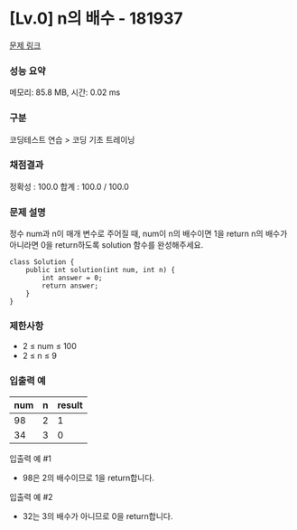 # [Lv.0] n의 배수 - 181937

[문제 링크](https://school.programmers.co.kr/learn/courses/30/lessons/181937)

### 성능 요약

메모리: 85.8 MB, 시간: 0.02 ms

### 구분

코딩테스트 연습 > 코딩 기초 트레이닝

### 채점결과

정확성 : 100.0
합계 : 100.0 / 100.0

### 문제 설명

정수 num과 n이 매개 변수로 주어질 때, num이 n의 배수이면 1을 return n의 배수가 아니라면 0을 return하도록 solution 함수를 완성해주세요.
```
class Solution {
    public int solution(int num, int n) {
        int answer = 0;
        return answer;
    }
}
```

### 제한사항

- 2 ≤ num ≤ 100
- 2 ≤ n ≤ 9

### 입출력 예 

|num|n|result|
|---|---|---|
|98|2|1|
|34|3|0|

입출력 예 #1

- 98은 2의 배수이므로 1을 return합니다.

입출력 예 #2

- 32는 3의 배수가 아니므로 0을 return합니다.
